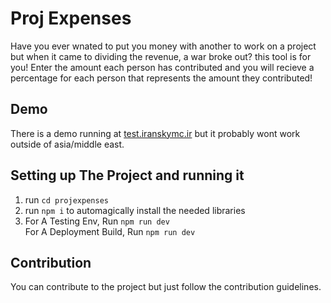 # Proj Expenses
Have you ever wnated to put you money with another to work on a project but when it came to dividing the revenue, a war broke out? this tool is for you! Enter the amount each person has contributed and you will recieve a percentage for each person that represents the amount they contributed!

## Demo
There is a demo running at [test.iranskymc.ir](https://test.iranskymc.ir) but it probably wont work outside of asia/middle east.

## Setting up The Project and running it
1. run `cd projexpenses`
2. run `npm i` to automagically install the needed libraries
3. For A Testing Env, Run `npm run dev`<br/> For A Deployment Build, Run `npm run dev`

## Contribution
You can contribute to the project but just follow the contribution guidelines.
